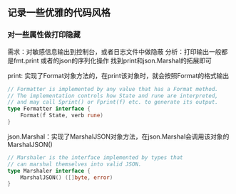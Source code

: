 ## 记录一些优雅的代码风格

### 对一些属性做打印隐藏
需求：对敏感信息输出到控制台，或者日志文件中做隐蔽
分析：打印输出一般都是fmt.print 或者的json的序列化操作
找到print和json.Marshal的拓展即可

print: 实现了Format对象方法的，在print该对象时，就会按照Format的格式输出
```go
// Formatter is implemented by any value that has a Format method.
// The implementation controls how State and rune are interpreted,
// and may call Sprint() or Fprint(f) etc. to generate its output.
type Formatter interface {
	Format(f State, verb rune)
}
```
json.Marshal：实现了MarshalJSON对象方法，在json.Marshal会调用该对象的MarshalJSON()
```go
// Marshaler is the interface implemented by types that
// can marshal themselves into valid JSON.
type Marshaler interface {
	MarshalJSON() ([]byte, error)
}
```
